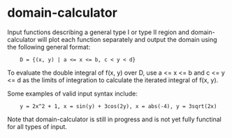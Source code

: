 domain-calculator
=================

Input functions describing a general type I or type II region and domain-calculator will plot each function
separately and output the domain using the following general format:

        D = {(x, y) | a <= x <= b, c < y < d}

To evaluate the double integral of f(x, y) over D, use a <= x <= b and c <= y <= d as the limits
of integration to calculate the iterated integral of f(x, y).


Some examples of valid input syntax include:

        y = 2x^2 + 1, x = sin(y) + 3cos(2y), x = abs(-4), y = 3sqrt(2x)
        
        
Note that domain-calculator is still in progress and is not yet fully functinal for all types of input.
